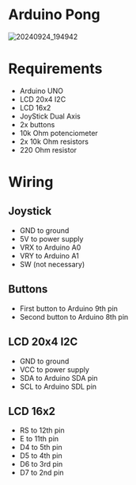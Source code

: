 # Arduino Pong

![20240924_194942](https://github.com/user-attachments/assets/edeb7b97-c0e2-4215-8413-452918d5dd5c)

# Requirements
- Arduino UNO
- LCD 20x4 I2C
- LCD 16x2
- JoyStick Dual Axis
- 2x buttons
- 10k Ohm potenciometer
- 2x 10k Ohm resistors
- 220 Ohm resistor

# Wiring
## Joystick
- GND to ground
- 5V to power supply
- VRX to Arduino A0
- VRY to Arduino A1
- SW (not necessary)

## Buttons
- First button to Arduino 9th pin
- Second button to Arduino 8th pin

## LCD 20x4 I2C
- GND to ground
- VCC to power supply
- SDA to Arduino SDA pin
- SCL to Arduino SDL pin

## LCD 16x2
- RS to 12th pin
- E to 11th pin
- D4 to 5th pin
- D5 to 4th pin
- D6 to 3rd pin
- D7 to 2nd pin
